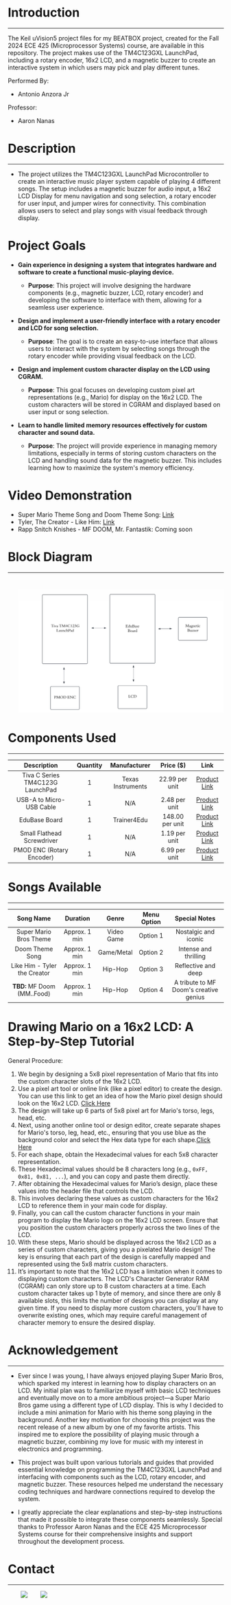 <h1>Introduction</h1>

<hr><p>The Keil uVision5 project files for my BEATBOX project, created for the Fall 2024 ECE 425 (Microprocessor Systems) course, are available in this repository. The project makes use of the TM4C123GXL LaunchPad, including a rotary encoder, 16x2 LCD, and a magnetic buzzer to create an interactive system in which users may pick and play different tunes. 
  
<p>Performed By:</p>
<ul>
  <li>Antonio Anzora Jr</li>
</ul>

<p>Professor:</p>
<ul>
  <li>Aaron Nanas</li>
</ul>
</p>
<h1>Description</h1>

<hr><ul>
<li>The project utilizes the TM4C123GXL LaunchPad Microcontroller to create an interactive music player system capable of playing 4 different songs. The setup includes a magnetic buzzer for audio input, a 16x2 LCD Display for menu navigation and song selection, a rotary encoder for user input, and jumper wires for connectivity. This combination allows users to select and play songs with visual feedback through display.</li>
</ul>

<h1>Project Goals</h1>

- **Gain experience in designing a system that integrates hardware and software to create a functional music-playing device.**
    - **Purpose**: This project will involve designing the hardware components (e.g., magnetic buzzer, LCD, rotary encoder) and developing the software to interface with them, allowing for a seamless user experience.

- **Design and implement a user-friendly interface with a rotary encoder and LCD for song selection.**
    - **Purpose**: The goal is to create an easy-to-use interface that allows users to interact with the system by selecting songs through the rotary encoder while providing visual feedback on the LCD.

- **Design and implement custom character display on the LCD using CGRAM.**
    - **Purpose**: This goal focuses on developing custom pixel art representations (e.g., Mario) for display on the 16x2 LCD. The custom characters will be stored in CGRAM and displayed based on user input or song selection.

- **Learn to handle limited memory resources effectively for custom character and sound data.**
    - **Purpose**: The project will provide experience in managing memory limitations, especially in terms of storing custom characters on the LCD and handling sound data for the magnetic buzzer. This includes learning how to maximize the system's memory efficiency.

<h1>Video Demonstration</h1>
<ul>
<li>Super Mario Theme Song and Doom Theme Song: <a href="https://drive.google.com/drive/folders/1fADChxdK__N7KiT_LdD1QoKrhce_fi9T?usp=drive_link">Link</a></li>
<li>Tyler, The Creator - Like Him: <a href="https://drive.google.com/drive/folders/1rKp0JsDf6UEdUzbWrCa92Q6y5mm0yF5g?usp=drive_link">Link</a></li>
  <li>Rapp Snitch Knishes - MF DOOM, Mr. Fantastik: Coming soon</li>
</ul>


<h1>Block Diagram</h1>
<hr>
<ul>
  
![BeatBox_BlockDiagram](BeatBox_BlockDiagram.png)
</ul>
<h1>Components Used</h1>
<hr><p>


|         Description                   | Quantity          |    Manufacturer   |    Price ($)       |    Link       |
|         :-------------:                 |:-------------:    | :-----:            |    :-----:          |    :-----:          |
| Tiva C Series TM4C123G LaunchPad      | 1                 | Texas Instruments |   22.99 per unit   |    [Product Link](https://www.mouser.com/ProductDetail/Texas-Instruments/EK-TM4C123GXL?qs=TB%2FQ0sBK%2FGefKGr%252BQsiJWQ%3D%3D)       |
| USB-A to Micro-USB Cable              | 1                 |       N/A         |   2.48 per unit    |    [Product Link](https://www.digikey.com/en/products/detail/sparkfun-electronics/CAB-24508/22321088?gclsrc=aw.ds&&utm_adgroup=&utm_source=google&utm_medium=cpc&utm_campaign=PMax%20Shopping_Product_Low%20ROAS%20Categories&utm_term=&utm_content=&utm_id=go_cmp-20243063506_adg-_ad-__dev-c_ext-_prd-22321088_sig-CjwKCAiAmfq6BhAsEiwAX1jsZ-H07hC3CwGiLi2op_HnKewSouCI1NDJatIYMBnhYX5nmB_97Dw_4xoCQnAQAvD_BwE&gad_source=1&gclid=CjwKCAiAmfq6BhAsEiwAX1jsZ-H07hC3CwGiLi2op_HnKewSouCI1NDJatIYMBnhYX5nmB_97Dw_4xoCQnAQAvD_BwE&gclsrc=aw.ds)      |
|         EduBase Board                 | 1                 |   Trainer4Edu     |   148.00 per unit  |    [Product Link](https://www.trainer4edu.com/edubase_v2/ti_arm_tiva_msp432_launchpad.html)       |
|     Small Flathead Screwdriver        | 1                 |       N/A         |   1.19 per unit    |    [Product Link](https://www.sykessler.com/product/small-flat-head-screwdriver/)       |
|     PMOD ENC (Rotary Encoder)         | 1                 |       N/A         |   6.99 per unit    |    [Product Link](https://digilent.com/shop/pmod-enc-rotary-encoder/?srsltid=AfmBOoogCrdWyBcuDFI5qA5gxddaanvtuNNJUkPz-lh6bLyRYOKz-AXH)       |

</p>

<h1>Songs Available</h1>
<hr><p>

| Song Name                  | Duration       | Genre          | Menu Option | Special Notes                            |
|:--------------------------:|:--------------:|:--------------:|:-----------:|:----------------------------------------:|
| Super Mario Bros Theme     | Approx. 1 min  | Video Game     | Option 1    | Nostalgic and iconic                     |
| Doom Theme Song            | Approx. 1 min  | Game/Metal     | Option 2    | Intense and thrilling                    |
| Like Him - Tyler the Creator | Approx. 1 min| Hip-Hop        | Option 3    | Reflective and deep                      |
| **TBD:** MF Doom (MM..Food)| Approx. 1 min  | Hip-Hop        | Option 4    | A tribute to MF Doom's creative genius   |
</p>
</ul>

<h1>Drawing Mario on a 16x2 LCD: A Step-by-Step Tutorial</h1>
General Procedure:

1. We begin by designing a 5x8 pixel representation of Mario that fits into the custom character slots of the 16x2 LCD.
2. Use a pixel art tool or online link (like a pixel editor) to create the design. You can use this link to get an idea of how the Mario pixel design should look on the 16x2 LCD. [Click Here](https://chareditor.com/)
3. The design will take up 6 parts of 5x8 pixel art for Mario's torso, legs, head, etc.
4. Next, using another online tool or design editor, create separate shapes for Mario's torso, leg, head, etc., ensuring that you use blue as the background color and select the Hex data type for each shape.[Click Here]( https://maxpromer.github.io/LCD-Character-Creator/)
5. For each shape, obtain the Hexadecimal values for each 5x8 character representation.
6. These Hexadecimal values should be 8 characters long (e.g., `0xFF, 0x81, 0x81, ...`), and you can copy and paste them directly.
7. After obtaining the Hexadecimal values for Mario’s design, place these values into the header file that controls the LCD.
8. This involves declaring these values as custom characters for the 16x2 LCD to reference them in your main code for display.
9. Finally, you can call the custom character functions in your main program to display the Mario logo on the 16x2 LCD screen. Ensure that you position the custom characters properly across the two lines of the LCD.
10. With these steps, Mario should be displayed across the 16x2 LCD as a series of custom characters, giving you a pixelated Mario design! The key is ensuring that each part of the design is carefully mapped and represented using the 5x8 matrix custom characters.
11. It’s important to note that the 16x2 LCD has a limitation when it comes to displaying custom characters. The LCD's Character Generator RAM (CGRAM) can only store up to 8 custom characters at a time. Each custom character takes up 1 byte of memory, and since there are only 8 available slots, this limits the number of designs you can display at any given time. If you need to display more custom characters, you'll have to overwrite existing ones, which may require careful management of character memory to ensure the desired display.

<h1>Acknowledgement</h1>
<hr><ul>
<li>Ever since I was young, I have always enjoyed playing Super Mario Bros, which sparked my interest in learning how to display characters on an LCD. My initial plan was to familiarize myself with basic LCD techniques and eventually move on to a more ambitious project—a Super Mario Bros game using a different type of LCD display. This is why I decided to include a mini animation for Mario with his theme song playing in the background. Another key motivation for choosing this project was the recent release of a new album by one of my favorite artists. This inspired me to explore the possibility of playing music through a magnetic buzzer, combining my love for music with my interest in electronics and programming.</li>
</ul><ul>
<li>This project was built upon various tutorials and guides that provided essential knowledge on programming the TM4C123GXL LaunchPad and interfacing with components such as the LCD, rotary encoder, and magnetic buzzer. These resources helped me understand the necessary coding techniques and hardware connections required to develop the system.</li>
</ul><ul>
<li>I greatly appreciate the clear explanations and step-by-step instructions that made it possible to integrate these components seamlessly. Special thanks to Professor Aaron Nanas and the ECE 425 Microprocessor Systems course for their comprehensive insights and support throughout the development process.</li>
</ul>

<h1>Contact</h1>
<hr><p><span style="margin-right: 30px;"></span><a href="https://www.linkedin.com/in/antonio-anzora-jr-877380239/"><img target="_blank" src="https://cdn.jsdelivr.net/gh/devicons/devicon/icons/linkedin/linkedin-original.svg" style="width: 10%;"></a><span style="margin-right: 30px;"></span><a href="https://github.com/Antwann03"><img target="_blank" src="https://cdn.jsdelivr.net/gh/devicons/devicon/icons/github/github-original.svg" style="width: 10%;"></a></p>
